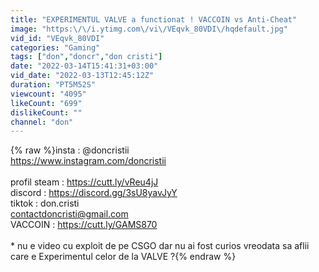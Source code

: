 ```yaml
---
title: "EXPERIMENTUL VALVE a functionat ! VACCOIN vs Anti-Cheat"
image: "https:\/\/i.ytimg.com\/vi\/VEqvk_80VDI\/hqdefault.jpg"
vid_id: "VEqvk_80VDI"
categories: "Gaming"
tags: ["don","doncr","don cristi"]
date: "2022-03-14T15:41:31+03:00"
vid_date: "2022-03-13T12:45:12Z"
duration: "PT5M52S"
viewcount: "4095"
likeCount: "699"
dislikeCount: ""
channel: "don"
---
```

{% raw %}insta : @doncristii<br /><a rel="nofollow" target="blank" href="https://www.instagram.com/doncristii">https://www.instagram.com/doncristii</a><br /><br />profil steam : <a rel="nofollow" target="blank" href="https://cutt.ly/vReu4jJ">https://cutt.ly/vReu4jJ</a><br />discord : <a rel="nofollow" target="blank" href="https://discord.gg/3sU8yavJyY">https://discord.gg/3sU8yavJyY</a><br />tiktok : don.cristi<br />contactdoncristi@gmail.com<br />VACCOIN : <a rel="nofollow" target="blank" href="https://cutt.ly/GAMS870">https://cutt.ly/GAMS870</a><br /><br />* nu e video cu exploit de pe CSGO dar nu ai fost curios vreodata sa aflii care e Experimentul celor de la VALVE ?{% endraw %}
